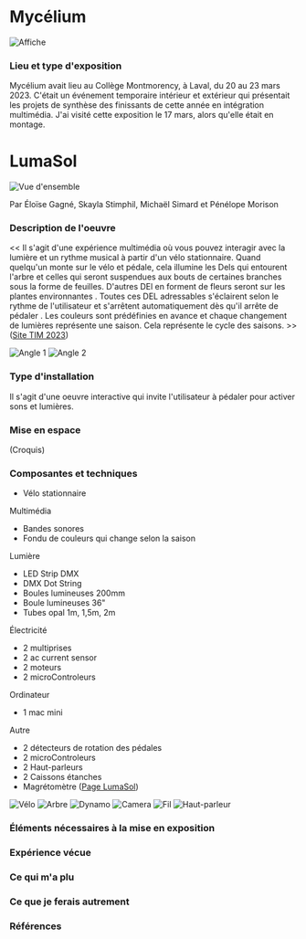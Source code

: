 # Mycélium
![Affiche](medias/mycelium_affiche_ext_04.jpg) 

### Lieu et type d'exposition
Mycélium avait lieu au Collège Montmorency, à Laval, du 20 au 23 mars 2023. C'était un événement temporaire intérieur et extérieur qui présentait les projets de synthèse des finissants de cette année en intégration multimédia. J'ai visité cette exposition le 17 mars, alors qu'elle était en montage.

# LumaSol
![Vue d'ensemble](medias/lumasol_ext_ensemble.jpg)

Par Éloïse Gagné, Skayla Stimphil, Michaël Simard et Pénélope Morison

### Description de l'oeuvre
<< Il s'agit d'une expérience multimédia où vous pouvez interagir avec la lumière et un rythme musical à partir d'un vélo stationnaire. Quand quelqu'un monte sur le vélo et pédale, cela illumine les Dels qui entourent l'arbre et celles qui seront suspendues aux bouts de certaines branches sous la forme de feuilles. D'autres DEl en forment de fleurs seront sur les plantes environnantes . Toutes ces DEL adressables s'éclairent selon le rythme de l'utilisateur et s'arrêtent automatiquement dès qu'il arrête de pédaler . Les couleurs sont prédéfinies en avance et chaque changement de lumières représente une saison. Cela représente le cycle des saisons. >> ([Site TIM 2023](https://tim-montmorency.com/2023/))

![Angle 1](medias/lumasol_ext_gauche.jpg) ![Angle 2](medias/lumasol_ext_droit.jpg) 

### Type d'installation
Il s'agit d'une oeuvre interactive qui invite l'utilisateur à pédaler pour activer sons et lumières. 

### Mise en espace
(Croquis)

### Composantes et techniques
- Vélo stationnaire

Multimédia
- Bandes sonores
- Fondu de couleurs qui change selon la saison

Lumière
- LED Strip DMX
- DMX Dot String
- Boules lumineuses 200mm
- Boule lumineuses 36"
- Tubes opal 1m, 1,5m, 2m

Électricité
- 2 multiprises
- 2 ac current sensor
- 2 moteurs
- 2 microControleurs

Ordinateur
- 1 mac mini

Autre
- 2 détecteurs de rotation des pédales
- 2 microControleurs
- 2 Haut-parleurs
- 2 Caissons étanches
- Magrétomètre
([Page LumaSol](https://tim-montmorency.com/2023/projets/LumaSol/docs/web/preproduction.html))

![Vélo](medias/lumasol_ext_velo.jpg) ![Arbre](medias/lumasol_ext_arbre.jpg) ![Dynamo](medias/lumasol_ext_dynamo.jpg) ![Camera](medias/lumasol_ext_camera.jpg) ![Fil](medias/lumasol_ext_fil.jpg) ![Haut-parleur](medias/lumasol_ext_banc.jpg)

### Éléments nécessaires à la mise en exposition
### Expérience vécue
### Ce qui m'a plu
### Ce que je ferais autrement
### Références
